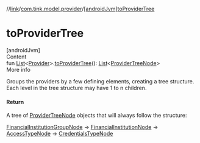 //[link](../index.md)/[com.tink.model.provider](index.md)/[[androidJvm]toProviderTree]([android-jvm]to-provider-tree.md)



# toProviderTree  
[androidJvm]  
Content  
fun [List](https://kotlinlang.org/api/latest/jvm/stdlib/kotlin.collections/-list/index.html)<[Provider]([android-jvm]-provider/index.md)>.[toProviderTree]([android-jvm]to-provider-tree.md)(): [List](https://kotlinlang.org/api/latest/jvm/stdlib/kotlin.collections/-list/index.html)<[ProviderTreeNode]([android-jvm]-provider-tree-node/index.md)>  
More info  


Groups the providers by a few defining elements, creating a tree structure. Each level in the tree structure may have 1 to n children.



#### Return  


A tree of [ProviderTreeNode]([android-jvm]-provider-tree-node/index.md) objects that will always follow the structure:



[FinancialInstitutionGroupNode]([android-jvm]-provider-tree-node/-financial-institution-group-node/index.md) -> [FinancialInstitutionNode]([android-jvm]-provider-tree-node/-financial-institution-node/index.md) -> [AccessTypeNode]([android-jvm]-provider-tree-node/-access-type-node/index.md) -> [CredentialsTypeNode]([android-jvm]-provider-tree-node/-credentials-type-node/index.md)

  




